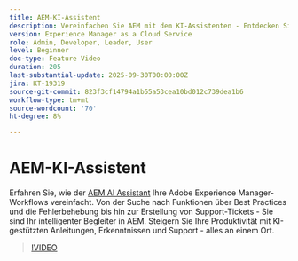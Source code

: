 ```yaml
---
title: AEM-KI-Assistent
description: Vereinfachen Sie AEM mit dem KI-Assistenten - Entdecken Sie Funktionen, Best Practices und beheben Sie Probleme, während Sie mit KI-gestützter Unterstützung die Produktivität steigern.
version: Experience Manager as a Cloud Service
role: Admin, Developer, Leader, User
level: Beginner
doc-type: Feature Video
duration: 205
last-substantial-update: 2025-09-30T00:00:00Z
jira: KT-19319
source-git-commit: 823f3cf14794a1b55a53cea10bd012c739dea1b6
workflow-type: tm+mt
source-wordcount: '70'
ht-degree: 8%

---
```



# AEM-KI-Assistent

Erfahren Sie, wie der [AEM AI Assistant](https://experienceleague.adobe.com/de/docs/experience-manager-cloud-service/content/ai-in-aem/ai-assistant/ai-assistant-in-aem#) Ihre Adobe Experience Manager-Workflows vereinfacht. Von der Suche nach Funktionen über Best Practices und die Fehlerbehebung bis hin zur Erstellung von Support-Tickets - Sie sind Ihr intelligenter Begleiter in AEM. Steigern Sie Ihre Produktivität mit KI-gestützten Anleitungen, Erkenntnissen und Support - alles an einem Ort.

>[!VIDEO](https://video.tv.adobe.com/v/3475357/?learn=on&enablevpops)
